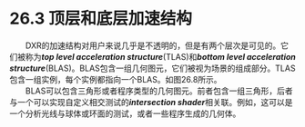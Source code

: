 # 26.3 顶层和底层加速结构
&emsp;&emsp;DXR的加速结构对用户来说几乎是不透明的，但是有两个层次是可见的。它们被称为***top level acceleration structure***(TLAS)和***bottom level acceleration structure***(BLAS)。BLAS包含一组几何图元，它们被视为场景的组成部分。TLAS包含一组实例，每个实例都指向一个BLAS。如图26.8所示。  
&emsp;&emsp;BLAS可以包含三角形或者程序类型的几何图元。前者包含一组三角形，后者与一个可以实现自定义相交测试的***intersection shader***相关联。例如，这可以是一个分析光线与球体或环面的测试，或者一些程序生成的几何体。
